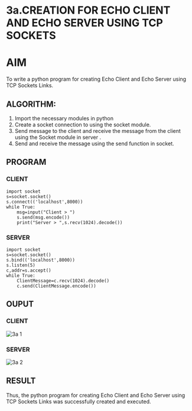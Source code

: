 # 3a.CREATION FOR ECHO CLIENT AND ECHO SERVER USING TCP SOCKETS
# AIM
To write a python program for creating Echo Client and Echo Server using TCP
Sockets Links.
## ALGORITHM:
1. Import the necessary modules in python
2. Create a socket connection to using the socket module.
3. Send message to the client and receive the message from the client using the Socket module in
 server .
4. Send and receive the message using the send function in socket.
## PROGRAM
### CLIENT
``` 
import socket 
s=socket.socket() 
s.connect(('localhost',8000)) 
while True: 
    msg=input("Client > ") 
    s.send(msg.encode()) 
    print("Server > ",s.recv(1024).decode())
```
### SERVER
```
import socket 
s=socket.socket() 
s.bind(('localhost',8000)) 
s.listen(5) 
c,addr=s.accept() 
while True: 
    ClientMessage=c.recv(1024).decode() 
    c.send(ClientMessage.encode())
```
## OUPUT
### CLIENT
![3a 1](https://github.com/Divya110205/3a.Sockets_Creation_for_Echo_Client_and_Echo_Server/assets/119404855/5a77e26b-9b29-4ba4-9aa6-4adb0fc01d7a)

### SERVER
![3a 2](https://github.com/Divya110205/3a.Sockets_Creation_for_Echo_Client_and_Echo_Server/assets/119404855/e40feed6-52e8-419f-91c7-ca530494c6da)

## RESULT
Thus, the python program for creating Echo Client and Echo Server using TCP Sockets Links 
was successfully created and executed.
